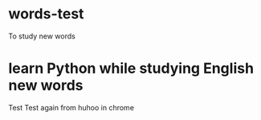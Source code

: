 # words-test
To study new words

# learn Python while studying English new words 

Test
Test again from huhoo in chrome
